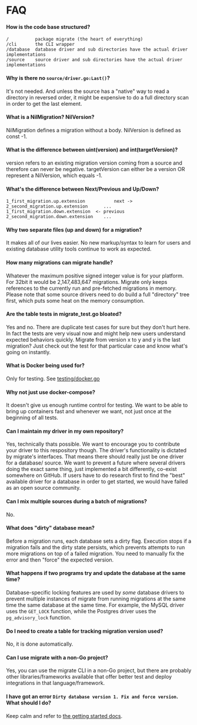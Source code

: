# FAQ

#### How is the code base structured?
  ```
  /          package migrate (the heart of everything)
  /cli       the CLI wrapper
  /database  database driver and sub directories have the actual driver implementations
  /source    source driver and sub directories have the actual driver implementations
  ```

#### Why is there no `source/driver.go:Last()`?
  It's not needed. And unless the source has a "native" way to read a directory in reversed order,
  it might be expensive to do a full directory scan in order to get the last element.

#### What is a NilMigration? NilVersion?
  NilMigration defines a migration without a body. NilVersion is defined as const -1.

#### What is the difference between uint(version) and int(targetVersion)?
  version refers to an existing migration version coming from a source and therefore can never be negative.
  targetVersion can either be a version OR represent a NilVersion, which equals -1.

#### What's the difference between Next/Previous and Up/Down?
  ```
  1_first_migration.up.extension           next ->  2_second_migration.up.extension      ...
  1_first_migration.down.extension  <- previous     2_second_migration.down.extension    ...
  ```

#### Why two separate files (up and down) for a migration?
  It makes all of our lives easier. No new markup/syntax to learn for users
  and existing database utility tools continue to work as expected.

#### How many migrations can migrate handle?
  Whatever the maximum positive signed integer value is for your platform.
  For 32bit it would be 2,147,483,647 migrations. Migrate only keeps references to
  the currently run and pre-fetched migrations in memory. Please note that some
  source drivers need to do build a full "directory" tree first, which puts some
  heat on the memory consumption.

#### Are the table tests in migrate_test.go bloated?
  Yes and no. There are duplicate test cases for sure but they don't hurt here. In fact
  the tests are very visual now and might help new users understand expected behaviors quickly.
  Migrate from version x to y and y is the last migration? Just check out the test for
  that particular case and know what's going on instantly.

#### What is Docker being used for?
  Only for testing. See [testing/docker.go](testing/docker.go)

#### Why not just use docker-compose?
  It doesn't give us enough runtime control for testing. We want to be able to bring up containers fast
  and whenever we want, not just once at the beginning of all tests.

#### Can I maintain my driver in my own repository?
  Yes, technically thats possible. We want to encourage you to contribute your driver to this respository though.
  The driver's functionality is dictated by migrate's interfaces. That means there should really
  just be one driver for a database/ source. We want to prevent a future where several drivers doing the exact same thing,
  just implemented a bit differently, co-exist somewhere on GitHub. If users have to do research first to find the
  "best" available driver for a database in order to get started, we would have failed as an open source community.

#### Can I mix multiple sources during a batch of migrations?
  No.

#### What does "dirty" database mean?
  Before a migration runs, each database sets a dirty flag. Execution stops if a migration fails and the dirty state persists,
  which prevents attempts to run more migrations on top of a failed migration. You need to manually fix the error
  and then "force" the expected version.

#### What happens if two programs try and update the database at the same time?
Database-specific locking features are used by *some* database drivers to prevent multiple instances of migrate from running migrations at the same time
  the same database at the same time. For example, the MySQL driver uses the `GET_LOCK` function, while the Postgres driver uses
  the `pg_advisory_lock` function.

#### Do I need to create a table for tracking migration version used?
No, it is done automatically.

#### Can I use migrate with a non-Go project?
Yes, you can use the migrate CLI in a non-Go project, but there are probably other libraries/frameworks available that offer better test and deploy integrations in that language/framework.

#### I have got an error `Dirty database version 1. Fix and force version`. What should I do?
Keep calm and refer to [the getting started docs](GETTING_STARTED.md#forcing-your-database-version).
